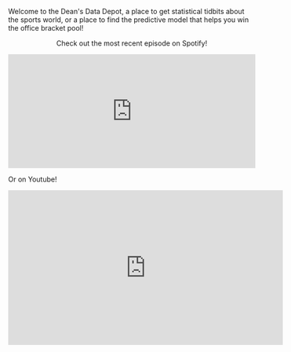 Welcome to the Dean's Data Depot, a place to get statistical tidbits about the sports world, or a place to find the predictive model that helps you win the office bracket pool!

<p style="text-align:center;"> Check out the most recent episode on Spotify!</p>
<iframe src="https://open.spotify.com/embed/show/0GSs57Mieoy5zl7rAYh7vF?utm_source=generator" width="100%" height="232" frameBorder="0" allowfullscreen="" allow="autoplay; clipboard-write; encrypted-media; fullscreen; picture-in-picture"></iframe>

Or on Youtube!
<iframe width="560" height="315" src="https://www.youtube.com/embed/videoseries?list=PLxHGX3lik_9Oml4lRXdj32JTkvddEakmF" title="YouTube video player" frameborder="0" allow="accelerometer; autoplay; clipboard-write; encrypted-media; gyroscope; picture-in-picture" allowfullscreen></iframe>